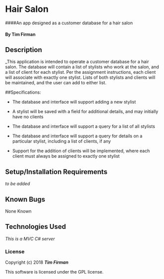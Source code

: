 # Hair Salon

####An app designed as a customer database for a hair salon

#### By Tim Firman

## Description

_This application is intended to operate a customer database for a hair salon.  The database will contain a list of stylists who work at the salon, and a list of client for each stylist.  Per the assignment instructions, each client will associate with exactly one stylist.  Lists of both stylists and clients will be maintained, and the user can add to either list.

##Specifications:

* The database and interface will support adding a new stylist

* A stylist will be saved with a field for additional details, and may initially have no clients

* The database and interface will support a query for a list of all stylists

* The database and interface will support a query for details on a particular stylist, including a list of clients, if any

* Support for the addition of clients will be implemented, where each client must always be assigned to exactly one stylist

## Setup/Installation Requirements

_to be added_

## Known Bugs

None Known

## Technologies Used

_This is a MVC C# server_

### License

Copyright (c) 2018 **_Tim Firman_**

This software is licensed under the GPL license.
